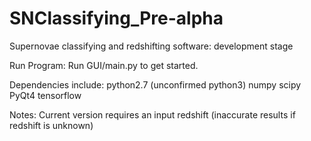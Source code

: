 # SNClassifying_Pre-alpha
Supernovae classifying and redshifting software: development stage

Run Program:
    Run GUI/main.py to get started.

Dependencies include:
    python2.7 (unconfirmed python3)
    numpy
    scipy
    PyQt4
    tensorflow


Notes:
    Current version requires an input redshift (inaccurate results if redshift is unknown)